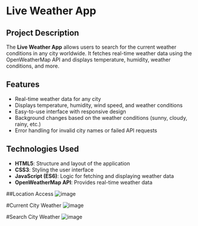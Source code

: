
# Live Weather App

## Project Description

The **Live Weather App** allows users to search for the current weather conditions in any city worldwide. It fetches real-time weather data using the OpenWeatherMap API and displays temperature, humidity, weather conditions, and more.

## Features

- Real-time weather data for any city
- Displays temperature, humidity, wind speed, and weather conditions
- Easy-to-use interface with responsive design
- Background changes based on the weather conditions (sunny, cloudy, rainy, etc.)
- Error handling for invalid city names or failed API requests

## Technologies Used

- **HTML5**: Structure and layout of the application
- **CSS3**: Styling the user interface
- **JavaScript (ES6)**: Logic for fetching and displaying weather data
- **OpenWeatherMap API**: Provides real-time weather data

##Location Access 
![image](https://github.com/user-attachments/assets/1e888ec1-936e-4ef5-aff9-10345a418671)

#Current City Weather
![image](https://github.com/user-attachments/assets/2f8906e4-4072-4575-9a86-4eaab6a2a8fd)

#Search City Weather
![image](https://github.com/user-attachments/assets/2d971365-cac2-4815-a3a1-96e590b2d396)


